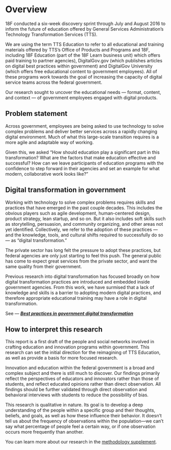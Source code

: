 # Overview

18F conducted a six-week discovery sprint through July and August 2016 to inform the future of education offered by General Services Administration’s Technology Transformation Services (TTS).

We are using the term TTS Education to refer to all educational and training materials offered by TTS’s Office of Products and Programs and 18F, including 18F Education (part of the 18F Learn business unit) which offers paid training to partner agencies), DigitalGov.gov (which publishes articles on digital best practices within government) and DigitalGov University (which offers free educational content to government employees). All of these programs work towards the goal of increasing the capacity of digital service teams across the federal government.

Our research sought to uncover the educational needs — format, content, and context — of government employees engaged with digital products. 

## Problem statement

Across government, employees are being asked to use technology to solve complex problems and deliver better services across a rapidly changing digital environment. Much of what this large-scale transition requires is a more agile and adaptable way of working. 

Given this, we asked “How should education play a significant part in this transformation? What are the factors that make education effective and successful? How can we leave participants of education programs with the confidence to step forward in their agencies and set an example for what modern, collaborative work looks like?”

## Digital transformation in government

Working with technology to solve complex problems requires skills and practices that have emerged in the past couple decades. This includes the obvious players such as agile development, human-centered design, product strategy, lean startup, and so on. But it also includes soft skills such as storytelling, persuasion, and community organizing, and other areas not yet identified. Collectively, we refer to the adoption of these practices — and the knowledge, tools, and cultural shifts required to successfully do so — as “digital transformation.”

The private sector has long felt the pressure to adopt these practices, but federal agencies are only just starting to feel this push. The general public has come to expect great services from the private sector, and want the same quality from their government. 

Previous research into digital transformation has focused broadly on how digital transformation practices are introduced and embedded inside government agencies. From this work, we have surmised that a lack of knowledge and skills is a barrier to adopting modern digital practices, and therefore appropriate educational training may have a role in digital transformation. 

See — **_[Best practices in government digital transformation](https://github.com/18F/transformation-research/blob/master/preliminary-report.md)_** 

## How to interpret this research

This report is a first draft of the people and social networks involved in crafting education and innovation programs within government. This research can set the initial direction for the reimagining of TTS Education, as well as provide a basis for more focused research.

Innovation and education within the federal government is a broad and complex subject and there is still much to discover. Our findings primarily reflect the perspectives of educators and innovators rather than those of students, and reflect educated opinions rather than direct observation. All findings should be further validated through direct observation and behavioral interviews with students to reduce the possibility of bias. 

This research is qualitative in nature. Its goal is to develop a deep understanding of the people within a specific group and their thoughts, beliefs, and goals, as well as how these influence their behavior. It doesn’t tell us about the frequency of observations within the population—we can’t say what percentage of people feel a certain way, or if one observation occurs more frequently than another. 

You can learn more about our research in the [methodology supplement](TBD).
